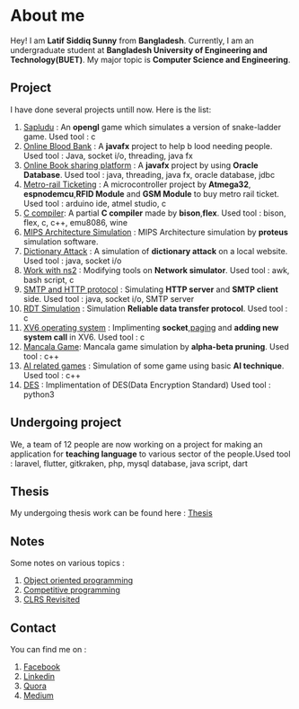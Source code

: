 # About me

Hey! I am **Latif Siddiq Sunny** from **Bangladesh**. Currently, I am an undergraduate student at **Bangladesh University of Engineering and Technology(BUET)**. My major topic is **Computer Science and Engineering**.

## Project

I have done several projects untill now.
Here is the list:

1. [Sapludu](https://github.com/lsiddiqsunny/Project-sapludu) : An **opengl** game which simulates a version of snake-ladder game. Used tool : c
2. [Online Blood Bank](https://github.com/lsiddiqsunny/Online-blood-bank) : A **javafx** project to help b
lood needing people. Used tool : Java, socket i/o, threading, java fx
3. [Online Book sharing platform](https://github.com/lsiddiqsunny/Database_project_GUI) : A **javafx** project by using **Oracle Database**. Used tool : java, threading, java fx, oracle database, jdbc
4. [Metro-rail Ticketing](https://github.com/lsiddiqsunny/ATMEGA32-Project) : A microcontroller project by **Atmega32**, **espnodemcu**,**RFID Module** and **GSM Module** to buy metro rail ticket. Used tool : arduino ide, atmel studio, c
5. [C compiler](https://github.com/lsiddiqsunny/C-compiler): A partial **C compiler** made by **bison**,**flex**. Used tool : bison, flex, c, c++, emu8086, wine
6. [MIPS Architecture Simulation](https://github.com/lsiddiqsunny/CSE-306-Computer-Architecture-Sessional/tree/master/Mips) : MIPS Architecture simulation by **proteus** simulation software.
7. [Dictionary Attack](https://github.com/lsiddiqsunny/Dictionary-attack) : A simulation of **dictionary attack** on a local website. Used tool : java, socket i/o
8. [Work with ns2](https://github.com/lsiddiqsunny/Network-Simulation-on-NS2) : Modifying tools on **Network simulator**. Used tool : awk, bash script, c
9. [SMTP and HTTP protocol](https://github.com/lsiddiqsunny/Application-layer-simulation-SMTP-and-HTTP) : Simulating **HTTP server** and **SMTP client** side. Used tool : java, socket i/o, SMTP server
10. [RDT Simulation](https://github.com/lsiddiqsunny/Transport-layer-simulation-Reliable-Data-Transfer-Protocol) : Simulation **Reliable data transfer protocol**. Used tool : c
11. [XV6 operating system](https://github.com/lsiddiqsunny/xv6-public) : Implimenting **socket**,[paging](https://github.com/lsiddiqsunny/xv6-paging) and **adding new system call** in XV6. Used tool : c
12. [Mancala Game](https://github.com/lsiddiqsunny/CSE-318-Artificial-Intelligence-Sessional/tree/master/Offline%204): Mancala game simulation by **alpha-beta pruning**. Used tool : c++
13. [AI related games](https://github.com/lsiddiqsunny/CSE-318-Artificial-Intelligence-Sessional) : Simulation of some game using basic **AI technique**. Used tool : c++
14. [DES](https://github.com/lsiddiqsunny/CSE406-Computer-Security-Sessional/tree/master/Offline%201/1505069/Problem%202) : Implimentation of DES(Data Encryption Standard) Used tool : python3

## Undergoing project

We, a team of 12 people are now working on a project for making an application for **teaching language** to various sector of the people.Used tool : laravel, flutter, gitkraken, php, mysql database, java script, dart

## Thesis

My undergoing thesis work can be found here : [Thesis](http://lsiddiqsunny.me/Undergraduate-Thesis/)

## Notes

Some notes on various topics :

1. [Object oriented programming](http://lsiddiqsunny.me/Object-Oriented-Programming/)
2. [Competitive programming](https://github.com/lsiddiqsunny/Days-with-programming)
3. [CLRS Revisited](https://bitbucket.org/lsiddiqsunny/introduction-to-algorithms-clrs-revisited/src/master/)

## Contact

You can find me on :

1. [Facebook](https://www.facebook.com/lsiddiqsunny)
2. [Linkedin](https://www.linkedin.com/in/lsiddiqsunny)
3. [Quora](https://www.quora.com/profile/Latif-Siddiq-Sunny)
4. [Medium](https://medium.com/@lsiddiqsunny)
